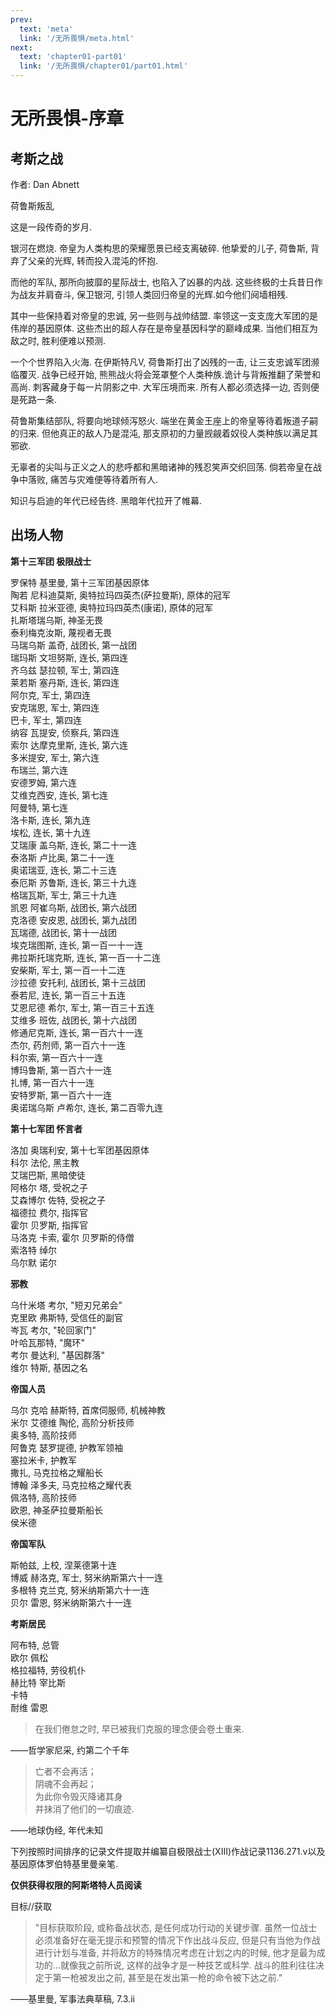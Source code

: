 ```yaml
---
prev:
  text: 'meta'
  link: '/无所畏惧/meta.html'
next:
  text: 'chapter01-part01'
  link: '/无所畏惧/chapter01/part01.html'
---
```


# 无所畏惧-序章

## 考斯之战

作者: Dan Abnett

荷鲁斯叛乱

这是一段传奇的岁月.

银河在燃烧. 帝皇为人类构思的荣耀愿景已经支离破碎. 他挚爱的儿子, 荷鲁斯, 背弃了父亲的光辉, 转而投入混沌的怀抱.

而他的军队, 那所向披靡的星际战士, 也陷入了凶暴的内战. 这些终极的士兵昔日作为战友并肩奋斗, 保卫银河, 引领人类回归帝皇的光辉.如今他们阋墙相残.

其中一些保持着对帝皇的忠诚, 另一些则与战帅结盟. 率领这一支支庞大军团的是伟岸的基因原体. 这些杰出的超人存在是帝皇基因科学的巅峰成果. 当他们相互为敌之时, 胜利便难以预测.

一个个世界陷入火海. 在伊斯特凡V, 荷鲁斯打出了凶残的一击, 让三支忠诚军团濒临覆灭. 战争已经开始, 熊熊战火将会笼罩整个人类种族.诡计与背叛推翻了荣誉和高尚. 刺客藏身于每一片阴影之中. 大军压境而来. 所有人都必须选择一边, 否则便是死路一条.

荷鲁斯集结部队, 将要向地球倾泻怒火. 端坐在黄金王座上的帝皇等待着叛道子嗣的归来. 但他真正的敌人乃是混沌, 那支原初的力量觊觎着奴役人类种族以满足其邪欲.

无辜者的尖叫与正义之人的悲呼都和黑暗诸神的残忍笑声交织回荡. 倘若帝皇在战争中落败, 痛苦与灾难便等待着所有人.

知识与启迪的年代已经告终. 黑暗年代拉开了帷幕.

## 出场人物

**第十三军团 极限战士**

罗保特 基里曼, 第十三军团基因原体  
陶若 尼科迪莫斯, 奥特拉玛四英杰(萨拉曼斯), 原体的冠军  
艾科斯 拉米亚德, 奥特拉玛四英杰(康诺), 原体的冠军  
扎斯塔瑞乌斯, 神圣无畏  
泰利梅克汝斯, 蔑视者无畏  
马瑞乌斯 盖奇, 战团长, 第一战团  
瑞玛斯 文坦努斯, 连长, 第四连  
齐乌兹 瑟拉顿, 军士, 第四连  
莱若斯 塞丹斯, 连长, 第四连  
阿尔克, 军士, 第四连  
安克瑞恩, 军士, 第四连  
巴卡, 军士, 第四连  
纳容 瓦提安, 侦察兵, 第四连  
索尔 达摩克里斯, 连长, 第六连  
多米提安, 军士, 第六连  
布瑞兰, 第六连  
安德罗姆, 第六连  
艾维克西安, 连长, 第七连  
阿曼特, 第七连  
洛卡斯, 连长, 第九连  
埃松, 连长, 第十九连  
艾瑞康 盖乌斯, 连长, 第二十一连  
泰洛斯 卢比奥, 第二十一连  
奥诺瑞亚, 连长, 第二十三连  
泰厄斯 苏鲁斯, 连长, 第三十九连  
格瑞瓦斯, 军士, 第三十九连  
凯恩 阿崔乌斯, 战团长, 第六战团  
克洛德 安皮恩, 战团长, 第九战团  
瓦瑞德, 战团长, 第十一战团  
埃克瑞图斯, 连长, 第一百一十一连  
弗拉斯托瑞克斯, 连长, 第一百一十二连  
安柴斯, 军士, 第一百一十二连  
沙拉德 安托利, 战团长, 第十三战团  
泰若尼, 连长, 第一百三十五连  
艾恩尼德 希尔, 军士, 第一百三十五连  
艾维多 班佐, 战团长, 第十六战团  
修通尼克斯, 连长, 第一百六十一连  
杰尔, 药剂师, 第一百六十一连  
科尔索, 第一百六十一连  
博玛鲁斯, 第一百六十一连  
扎博, 第一百六十一连  
安特罗斯, 第一百六十一连  
奥诺瑞乌斯 卢希尔, 连长, 第二百零九连  

**第十七军团 怀言者**

洛加 奥瑞利安, 第十七军团基因原体  
科尔 法伦, 黑主教  
艾瑞巴斯, 黑暗使徒  
阿格尔 塔, 受祝之子  
艾森博尔 佐特, 受祝之子  
福德拉 费尔, 指挥官  
霍尔 贝罗斯, 指挥官  
马洛克 卡索, 霍尔 贝罗斯的侍僧  
索洛特 绰尔  
乌尔默 诺尔  

**邪教**

乌什米塔 考尔, "短刃兄弟会"  
克里欧 弗斯特, 受信任的副官  
岑瓦 考尔, "轮回家门"  
叶哈瓦那特, "魔环"  
考尔 曼达利, "基因群落"  
维尔 特斯, 基因之名  

**帝国人员**

乌尔 克哈 赫斯特, 首席伺服师, 机械神教  
米尔 艾德维 陶伦, 高阶分析技师  
奥多特, 高阶技师  
阿鲁克 瑟罗提德, 护教军领袖  
塞拉米卡, 护教军  
撒扎, 马克拉格之耀船长  
博翰 泽多夫, 马克拉格之耀代表  
佩洛特, 高阶技师  
欧恩, 神圣萨拉曼斯船长  
侯米德  

**帝国军队**

斯帕兹, 上校, 涅莱德第十连  
博威 赫洛克, 军士, 努米纳斯第六十一连  
多根特 克兰克, 努米纳斯第六十一连  
贝尔 雷恩, 努米纳斯第六十一连  

**考斯居民**

阿布特, 总管  
欧尔 佩松  
格拉福特, 劳役机仆  
赫比特 宰比斯  
卡特  
耐维 雷恩  

> 在我们倦怠之时, 早已被我们克服的理念便会卷土重来.  

——哲学家尼采, 约第二个千年  

> 亡者不会再活；  
> 阴魂不会再起；  
> 为此你令毁灭降诸其身  
> 并抹消了他们的一切痕迹.  

——地球伪经, 年代未知  

下列按照时间排序的记录文件提取并编纂自极限战士(XIII)作战记录1136.271.v以及基因原体罗伯特基里曼亲笔.

**仅供获得权限的阿斯塔特人员阅读**

目标//获取

> "目标获取阶段, 或称备战状态, 是任何成功行动的关键步骤. 虽然一位战士必须准备好在毫无提示和预警的情况下作出战斗反应, 但是只有当他为作战进行计划与准备, 并将敌方的特殊情况考虑在计划之内的时候, 他才是最为成功的...就像我之前所说, 这样的战争才是一种技艺或科学. 战斗的胜利往往决定于第一枪被发出之前, 甚至是在发出第一枪的命令被下达之前."

——基里曼, 军事法典草稿, 7.3.ii
